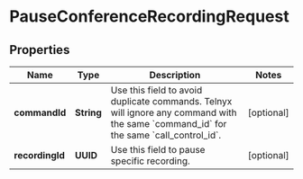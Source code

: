 

# PauseConferenceRecordingRequest


## Properties

| Name | Type | Description | Notes |
|------------ | ------------- | ------------- | -------------|
|**commandId** | **String** | Use this field to avoid duplicate commands. Telnyx will ignore any command with the same &#x60;command_id&#x60; for the same &#x60;call_control_id&#x60;. |  [optional] |
|**recordingId** | **UUID** | Use this field to pause specific recording. |  [optional] |



